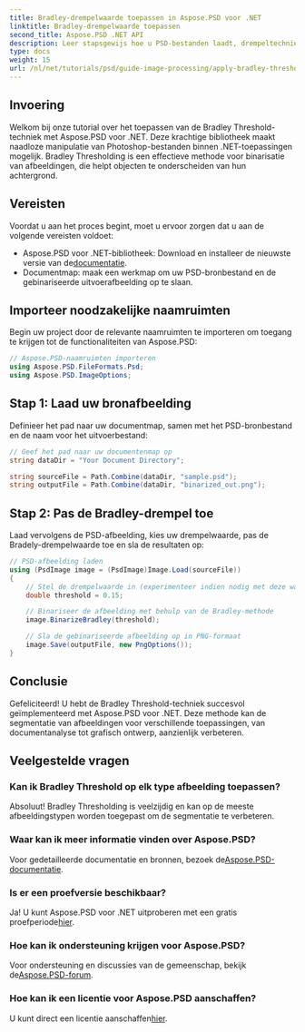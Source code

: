 ```yaml
---
title: Bradley-drempelwaarde toepassen in Aspose.PSD voor .NET
linktitle: Bradley-drempelwaarde toepassen
second_title: Aspose.PSD .NET API
description: Leer stapsgewijs hoe u PSD-bestanden laadt, drempeltechnieken toepast en uw resultaten in verschillende formaten opslaat. Zo verbetert u uw taken voor beeldsegmentatie voor uiteenlopende toepassingen.
type: docs
weight: 15
url: /nl/net/tutorials/psd/guide-image-processing/apply-bradley-thresholding/
---
```

## Invoering

Welkom bij onze tutorial over het toepassen van de Bradley Threshold-techniek met Aspose.PSD voor .NET. Deze krachtige bibliotheek maakt naadloze manipulatie van Photoshop-bestanden binnen .NET-toepassingen mogelijk. Bradley Thresholding is een effectieve methode voor binarisatie van afbeeldingen, die helpt objecten te onderscheiden van hun achtergrond.

## Vereisten

Voordat u aan het proces begint, moet u ervoor zorgen dat u aan de volgende vereisten voldoet:

-  Aspose.PSD voor .NET-bibliotheek: Download en installeer de nieuwste versie van de[documentatie](https://reference.aspose.com/psd/net/).
- Documentmap: maak een werkmap om uw PSD-bronbestand en de gebinariseerde uitvoerafbeelding op te slaan.

## Importeer noodzakelijke naamruimten

Begin uw project door de relevante naamruimten te importeren om toegang te krijgen tot de functionaliteiten van Aspose.PSD:

```csharp
// Aspose.PSD-naamruimten importeren
using Aspose.PSD.FileFormats.Psd;
using Aspose.PSD.ImageOptions;
```

## Stap 1: Laad uw bronafbeelding

Definieer het pad naar uw documentmap, samen met het PSD-bronbestand en de naam voor het uitvoerbestand:

```csharp
// Geef het pad naar uw documentenmap op
string dataDir = "Your Document Directory";

string sourceFile = Path.Combine(dataDir, "sample.psd");
string outputFile = Path.Combine(dataDir, "binarized_out.png");
```

## Stap 2: Pas de Bradley-drempel toe

Laad vervolgens de PSD-afbeelding, kies uw drempelwaarde, pas de Bradely-drempelwaarde toe en sla de resultaten op:

```csharp
// PSD-afbeelding laden
using (PsdImage image = (PsdImage)Image.Load(sourceFile))
{
    // Stel de drempelwaarde in (experimenteer indien nodig met deze waarde)
    double threshold = 0.15;

    // Binariseer de afbeelding met behulp van de Bradley-methode
    image.BinarizeBradley(threshold);

    // Sla de gebinariseerde afbeelding op in PNG-formaat
    image.Save(outputFile, new PngOptions());
}
```

## Conclusie

Gefeliciteerd! U hebt de Bradley Threshold-techniek succesvol geïmplementeerd met Aspose.PSD voor .NET. Deze methode kan de segmentatie van afbeeldingen voor verschillende toepassingen, van documentanalyse tot grafisch ontwerp, aanzienlijk verbeteren.

## Veelgestelde vragen

### Kan ik Bradley Threshold op elk type afbeelding toepassen?

Absoluut! Bradley Thresholding is veelzijdig en kan op de meeste afbeeldingstypen worden toegepast om de segmentatie te verbeteren.

### Waar kan ik meer informatie vinden over Aspose.PSD?

 Voor gedetailleerde documentatie en bronnen, bezoek de[Aspose.PSD-documentatie](https://reference.aspose.com/psd/net/).

### Is er een proefversie beschikbaar?

Ja! U kunt Aspose.PSD voor .NET uitproberen met een gratis proefperiode[hier](https://releases.aspose.com/).

### Hoe kan ik ondersteuning krijgen voor Aspose.PSD?

 Voor ondersteuning en discussies van de gemeenschap, bekijk de[Aspose.PSD-forum](https://forum.aspose.com/c/psd/34).

### Hoe kan ik een licentie voor Aspose.PSD aanschaffen?

 U kunt direct een licentie aanschaffen[hier](https://purchase.conholdate.com/buy).